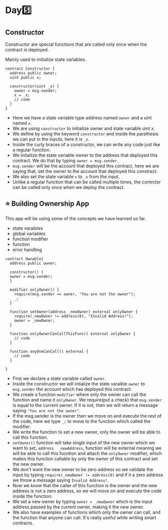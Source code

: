 # Day:five:

## Constructor 
Constructor are special functions that are called only once when the contract is deployed. 

Mainly used to initialize state variables.

```solidity 
contract Constructor {
  address public owner;
  uint public x;
  
  constructor(uint _x) {
    owner = msg.sender;
    x = _x;
    // code
  }
}

```
- Here we have a state variable type address named ```owner``` and a uint named ```x```.
- We are using ```constructor``` to initialize owner and state variable uint x.
- We define by using the keyword ```constructor``` and inside the parathesis we can put in the inputs, here it is ```_x```.
- Inside the curly braces of a constructor, we can write any code just like a regular function.
- We initailize the state variable owner to the address that deployed this contract. We do that by typing ```owner = msg.sender```.
- ```msg.sender``` will be the account that deployed this contract, here we are saying that, set the owner to the account that deployed this constract.
- We also set the state variable ```x``` to ```_x``` from the input.
- Unlike a regular function that can be called multiple times, the contrctor can be called only once when we deploy the contract.

## :star: Building Ownership App
This app will be using some of the concepts we have learned so far.
- state varaibles
- global variables
- function modifier
- function
- error handling

```solidity 
contract Ownable{
  address public owner;
  
  constructor() {
  owner = msg.sender;
  }
  
  modifier onlyOwner() {
    require(msg.sender == owner, "You are not the owner");
    _;
  }
  
  function setOwner(address _newOwner) external onlyOwner {
    require(_newOwner != address(0), "Invalid Address!");
    owner = _newOwner;
  }
  
  function onlyOwnerCanCallThisFunc() external onlyOwner {
    // code
  }
  
  function anyOneCanCall() external {
    // code
  }
 
}

```
- First we declare a state variable called ```owner```.
- Inside the constructor we will intialize the state varaible ```owner``` to ```msg.sender``` the account which has deployed this contract.
- We create a function ```modifier``` where only the owner can call the function and name it ```onlyOwner```. We require(put a check) that ```msg.sender``` is equal to the current owner. If it is not, then we will return a message saying ```"You are not the owner"```.
- If the msg.sender is the owner then we move on and execute the rest of the code, here we type ```_;``` to move to the function which called the modifier.
- We write the function to set a new owner, only the owner will be able to call this function.
- ```setOwner()``` function will take single input of the new owner which we want to set, ```address  _newAddress```, function will be external meaning we will be able to call this fucntion and attach the ```onlyOwner``` modifier, which makes this function callable by only the owner of this contract and set the new owner.
- We don't want the new owner to be zero address so we validate the input by typing ```require(_newOwner != address(0)``` and if it a zero address we throw a message saying ```Invalid Address!```.
- Now we know that the caller of this function is the owner and the new address is not a zero address, so we will move on and execute the code inside the function.
- We set a new owner by typing ```owner = _newOwner``` which is the input address passed by the current owner, making it the new owner.
- We also have examples of functions which only the owner can call, and the function that anyone can call. It's really useful while writing smart contracts.







